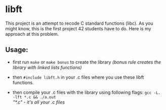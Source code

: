 # libft

This project is an attempt to recode C standard functions (libc). As you might know, this is the first project 42 students have to do. 
Here is my approach at this problem.

## Usage:
* first run `make` or `make bonus` to create the library 
*(bonus rule creates the library with linked lists functions)*

* then `#include libft.h` in your .c files where you use these libft functions.

* then compile your .c files with the library using following flags:
`gcc -L. -lft *.c && ./a.out` \
_"*.c" - it's all your .c files_
